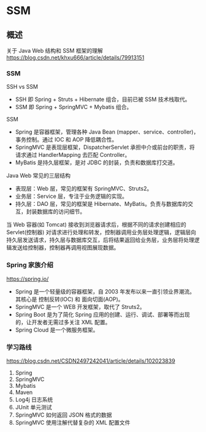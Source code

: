 # SSM


## 概述

关于 Java Web 结构和 SSM 框架的理解 https://blog.csdn.net/khxu666/article/details/79913151

### SSM

SSH vs SSM

* SSH 即 Spring + Struts + Hibernate 组合，目前已被 SSM 技术栈取代。
* SSM 即 Spring + SpringMVC + Mybatis 组合。

SSM

* Spring 是容器框架，管理各种 Java Bean (mapper、service、controller)，事务控制。通过 IOC 和 AOP 降低耦合性。
* SpringMVC 是表现层框架，DispatcherServlet 承担中介或前台的职责，将请求通过 HandlerMapping 去匹配 Controller。
* MyBatis 是持久层框架，是对 JDBC 的封装，负责和数据库打交道。

Java Web 常见的三层结构

* 表现层：Web 层，常见的框架有 SpringMVC、Struts2。
* 业务层：Service 层，专注于业务逻辑的实现。
* 持久层：DAO 层，常见的框架是 Hibernate、MyBatis。负责与数据库的交互，封装数据库的访问细节。

当 Web 容器(如 Tomcat) 接收到浏览器请求后，根据不同的请求创建相应的 Servlet(控制器) 对请求进行处理和转发，控制器调用业务层处理逻辑，逻辑层向持久层发送请求，持久层与数据库交互，后将结果返回给业务层，业务层将处理逻辑发送给控制器，控制器再调用视图展现数据。


### Spring 家族介绍

https://spring.io/

* Spring 是一个轻量级的容器框架，自 2003 年发布以来一直引领业界潮流。其核心是 控制反转(IOC) 和 面向切面(AOP)。
* SpringMVC 是一个 WEB 开发框架，取代了 Struts2。
* Spring Boot 是为了简化 Spring 应用的创建、运行、调试、部署等而出现的，让开发者无需过多关注 XML 配置。
* Spring Cloud 是一个微服务框架。

### 学习路线

https://blog.csdn.net/CSDN2497242041/article/details/102023839

1. Spring
2. SpringMVC
3. Mybatis
4. Maven
5. Log4j  日志系统
6. JUnit 单元测试
7. SpringMVC 如何返回 JSON 格式的数据
8. SpringMVC 使用注解代替复杂的 XML 配置文件

